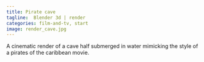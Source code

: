 ```yaml
---
title: Pirate cave
tagline:  Blender 3d | render
categories: film-and-tv, start
image: render_cave.jpg
---
```


A cinematic render of a cave half submerged in water mimicking the style of a pirates of the caribbean movie.

